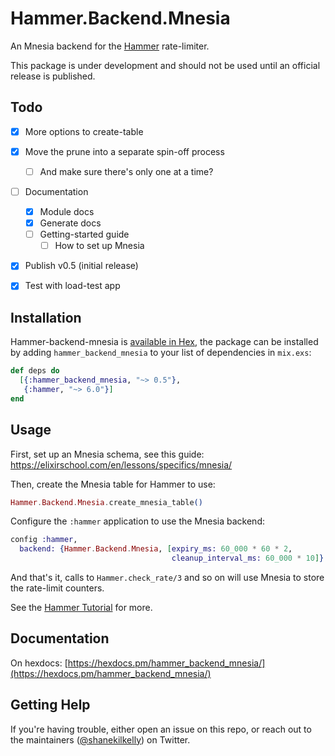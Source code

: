 # Hammer.Backend.Mnesia

An Mnesia backend for the [Hammer](https://github.com/ExHammer/hammer)
rate-limiter.

This package is under development and should not be used until an official
release is published.


## Todo

- [x] More options to create-table
- [x] Move the prune into a separate spin-off process
  - [ ] And make sure there's only one at a time?
- [ ] Documentation
  - [x] Module docs
  - [x] Generate docs
  - [ ] Getting-started guide
    - [ ] How to set up Mnesia
- [x] Publish v0.5 (initial release)
- [x] Test with load-test app


## Installation

Hammer-backend-mnesia
is [available in Hex](https://hex.pm/packages/hammer_backend_mnesia), the package
can be installed by adding `hammer_backend_mnesia` to your list of dependencies in `mix.exs`:


```elixir
def deps do
  [{:hammer_backend_mnesia, "~> 0.5"},
   {:hammer, "~> 6.0"}]
end
```


## Usage

First, set up an Mnesia schema, see this guide:  https://elixirschool.com/en/lessons/specifics/mnesia/

Then, create the Mnesia table for Hammer to use:

```elixir
Hammer.Backend.Mnesia.create_mnesia_table()
```

Configure the `:hammer` application to use the Mnesia backend:

```elixir
config :hammer,
  backend: {Hammer.Backend.Mnesia, [expiry_ms: 60_000 * 60 * 2,
                                    cleanup_interval_ms: 60_000 * 10]}
```

And that's it, calls to `Hammer.check_rate/3` and so on will use Mnesia to store
the rate-limit counters.

See the [Hammer Tutorial](https://hexdocs.pm/hammer/tutorial.html) for more.



## Documentation

On hexdocs:
[https://hexdocs.pm/hammer_backend_mnesia/](https://hexdocs.pm/hammer_backend_mnesia/)


## Getting Help

If you're having trouble, either open an issue on this repo, or reach out to the
maintainers ([@shanekilkelly](https://twitter.com/shanekilkelly)) on Twitter.

